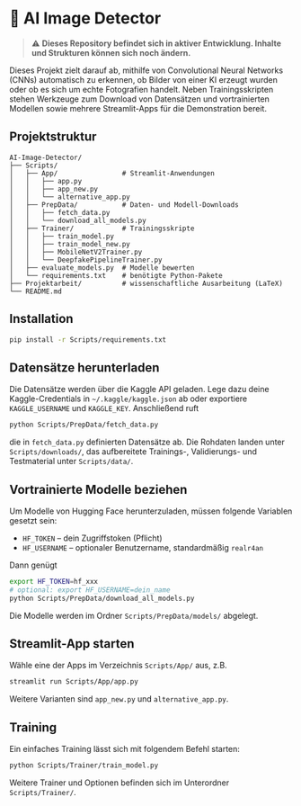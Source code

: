 # 🤖 AI Image Detector

> ⚠️ **Dieses Repository befindet sich in aktiver Entwicklung. Inhalte und Strukturen können sich noch ändern.**

Dieses Projekt zielt darauf ab, mithilfe von Convolutional Neural Networks (CNNs) automatisch zu erkennen, ob Bilder von einer KI erzeugt wurden oder ob es sich um echte Fotografien handelt. Neben Trainingsskripten stehen Werkzeuge zum Download von Datensätzen und vortrainierten Modellen sowie mehrere Streamlit-Apps für die Demonstration bereit.

## Projektstruktur

```
AI-Image-Detector/
├── Scripts/
│   ├── App/                # Streamlit-Anwendungen
│   │   ├── app.py
│   │   ├── app_new.py
│   │   └── alternative_app.py
│   ├── PrepData/           # Daten- und Modell-Downloads
│   │   ├── fetch_data.py
│   │   └── download_all_models.py
│   ├── Trainer/            # Trainingsskripte
│   │   ├── train_model.py
│   │   ├── train_model_new.py
│   │   ├── MobileNetV2Trainer.py
│   │   └── DeepfakePipelineTrainer.py
│   ├── evaluate_models.py  # Modelle bewerten
│   └── requirements.txt    # benötigte Python-Pakete
├── Projektarbeit/          # wissenschaftliche Ausarbeitung (LaTeX)
└── README.md
```

## Installation

```bash
pip install -r Scripts/requirements.txt
```

## Datensätze herunterladen

Die Datensätze werden über die Kaggle API geladen. Lege dazu deine Kaggle-Credentials in `~/.kaggle/kaggle.json` ab oder exportiere `KAGGLE_USERNAME` und `KAGGLE_KEY`. Anschließend ruft

```bash
python Scripts/PrepData/fetch_data.py
```

die in `fetch_data.py` definierten Datensätze ab. Die Rohdaten landen unter `Scripts/downloads/`, das aufbereitete Trainings-, Validierungs- und Testmaterial unter `Scripts/data/`.

## Vortrainierte Modelle beziehen

Um Modelle von Hugging Face herunterzuladen, müssen folgende Variablen gesetzt sein:

- `HF_TOKEN` – dein Zugriffstoken (Pflicht)
- `HF_USERNAME` – optionaler Benutzername, standardmäßig `realr4an`

Dann genügt

```bash
export HF_TOKEN=hf_xxx
# optional: export HF_USERNAME=dein_name
python Scripts/PrepData/download_all_models.py
```

Die Modelle werden im Ordner `Scripts/PrepData/models/` abgelegt.

## Streamlit-App starten

Wähle eine der Apps im Verzeichnis `Scripts/App/` aus, z.B.

```bash
streamlit run Scripts/App/app.py
```

Weitere Varianten sind `app_new.py` und `alternative_app.py`.

## Training

Ein einfaches Training lässt sich mit folgendem Befehl starten:

```bash
python Scripts/Trainer/train_model.py
```

Weitere Trainer und Optionen befinden sich im Unterordner `Scripts/Trainer/`.
